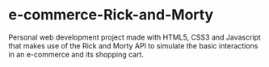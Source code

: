 # e-commerce-Rick-and-Morty
Personal web development project made with HTML5, CSS3 and Javascript that makes use of the Rick and Morty API to simulate the basic interactions in an e-commerce and its shopping cart.

